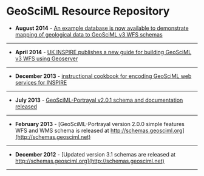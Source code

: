 # GeoSciML Resource Repository

* **August 2014** - [An example database is now available to demonstrate mapping of geological data to GeoSciML v3 WFS schemas](reference_database/reference_database_2013-11-07.zip)

---

* **April 2014** - [UK INSPIRE publishes a new guide for building GeoSciML v3 WFS using Geoserver](news_20142904_geoserver_cookbook.html)

---

* **December 2013** - [instructional cookbook for encoding GeoSciML web services for INSPIRE](http://schemas.geosciml.net/geosciml/3.2/documentation/cookbook/INSPIRE_GeoSciML_Cookbook_1.0.pdf)

---

* **July 2013** - [GeoSciML-Portrayal v2.0.1 schema and documentation released](http://schemas.geosciml.net)

---

* **February 2013** - [GeoSciML-Portrayal version 2.0.0 simple features WFS and WMS schema is released at http://schemas.geosciml.org](http://schemas.geosciml.net)

---

* **December 2012** - [Updated version 3.1 schemas are released at http://schemas.geosciml.org](http://schemas.geosciml.net)

---
